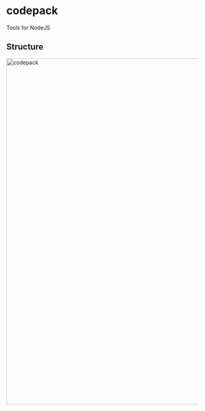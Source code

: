 # codepack
Tools for NodeJS

## Structure
<img width="904" alt="codepack" src="https://cloud.githubusercontent.com/assets/6072939/17083546/e06543fa-51ce-11e6-9211-19652613e07d.png">

